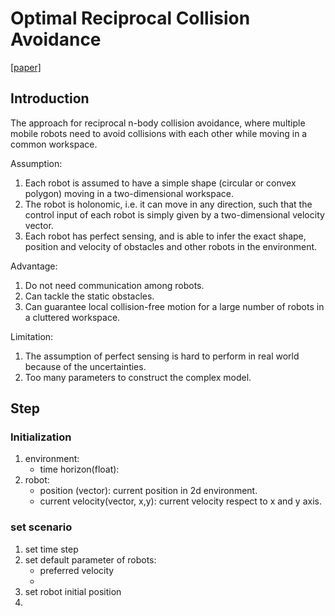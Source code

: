 # Optimal Reciprocal Collision Avoidance 

[[paper]](http://citeseerx.ist.psu.edu/viewdoc/download?doi=10.1.1.162.265&rep=rep1&type=pdf)

## Introduction

The approach for reciprocal n-body collision avoidance, where multiple mobile robots need to avoid collisions with each other while moving in a common workspace.

Assumption:

1. Each robot is assumed to have a simple shape (circular or convex polygon) moving in a two-dimensional workspace.
2. The robot is holonomic, i.e. it can move in any direction, such that the control input of each robot is simply given by a two-dimensional velocity vector.
3. Each robot has perfect sensing, and is able to infer the exact shape, position and velocity of obstacles and other robots in the environment.

Advantage:

1. Do not need communication among robots.
2. Can tackle the static obstacles.
3. Can guarantee local collision-free motion for a large number of robots in a cluttered workspace.

Limitation:

1. The assumption of perfect sensing is hard to perform in real world because of the uncertainties.
2. Too many parameters to construct the complex model.  

## Step

### Initialization

1. environment:
    - time horizon(float):  
2. robot:
    - position (vector): current position in 2d environment.
    - current velocity(vector, x,y): current velocity respect to x and y axis.

### set scenario

1. set time step
2. set default parameter of robots: 
    - preferred velocity
    - 
3. set robot initial position
4. 




